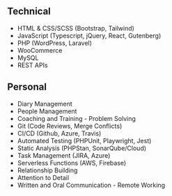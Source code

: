 ## Technical

- HTML & CSS/SCSS (Bootstrap, Tailwind)
- JavaScript (Typescript, jQuery, React, Gutenberg) 
- PHP (WordPress, Laravel)
- WooCommerce
- MySQL
- REST APIs

## Personal
- Diary Management
- People Management
- Coaching and Training - Problem Solving
- Git (Code Reviews, Merge Conflicts)
- CI/CD (Github, Azure, Travis)
- Automated Testing (PHPUnit, Playwright, Jest) 
- Static Analysis (PHPStan, SonarQube/Cloud)
- Task Management (JIRA, Azure)
- Serverless Functions (AWS, Firebase)
- Relationship Building
- Attention to Detail
- Written and Oral Communication - Remote Working